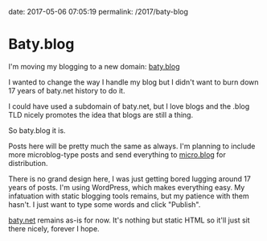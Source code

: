 date: 2017-05-06 07:05:19
permalink: /2017/baty-blog

# Baty.blog

I'm moving my blogging to a new domain: [baty.blog][1]

I wanted to change the way I handle my blog but I didn't want to burn down 17 years of baty.net history to do it.

I could have used a subdomain of baty.net, but I love blogs and the .blog TLD nicely promotes the idea that blogs are still a thing.

So baty.blog it is.

Posts here will be pretty much the same as always. I'm planning to include more microblog-type posts and send everything to [micro.blog][2] for distribution.

There is no grand design here, I was just getting bored lugging around 17 years of posts. I'm using WordPress, which makes everything easy. My infatuation with static blogging tools remains, but my patience with them hasn't. I just want to type some words and click "Publish".

[baty.net][3] remains as-is for now. It's nothing but static HTML so it'll just sit there nicely, forever I hope.

 [1]: https://baty.blog
 [2]: https://micro.blog/jack
 [3]: https://baty.net/
